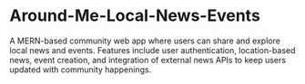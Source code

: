 # Around-Me-Local-News-Events
A MERN-based community web app where users can share and explore local news and events. Features include user authentication, location-based news, event creation, and integration of external news APIs to keep users updated with community happenings.
